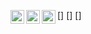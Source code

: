 

[<img align="left" alt="JoshMadakor | YouTube" width="22px" src="https://cdn.glitch.global/0c5397c2-8b81-453e-a90c-14d5c20cfd5d/tech-box-3.svg?v=1739046308386" />]
[<img align="left" alt="JoshMadakor | Twitter" width="22px" src="https://cdn.glitch.global/0c5397c2-8b81-453e-a90c-14d5c20cfd5d/tech-box-11.svg?v=1739046382513" />]
[<img align="left" alt="JoshMadakor | LinkedIn" width="22px" src="https://cdn.glitch.global/0c5397c2-8b81-453e-a90c-14d5c20cfd5d/tech-box-12.svg?v=1739046390614" />]
